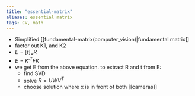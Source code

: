 ```yaml
---
title: "essential-matrix"
aliases: essential matrix
tags: CV, math
---
```

- Simplified [[fundamental-matrix(computer_vision)|fundamental matrix]]
- factor out K1, and K2 
- $E=[t]_{\times}R$
- $E= K'^{T}FK$
- we get E from the above equation. to extract R and t from E:
	- find SVD
	- solve $R=UWV^T$
	- choose solution where x is in front of both [[cameras]]